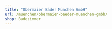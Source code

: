 ```yaml
---
title: "Obermaier Bäder München GmbH"
url: /muenchen/obermaier-baeder-muenchen-gmbh/
shop: Badezimmer
---
```

